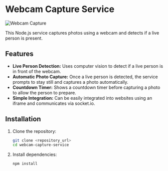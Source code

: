 # Webcam Capture Service

![Webcam Capture](webcam_capture.png)

This Node.js service captures photos using a webcam and detects if a live person is present.

## Features

- **Live Person Detection:** Uses computer vision to detect if a live person is in front of the webcam.
- **Automatic Photo Capture:** Once a live person is detected, the service prompts to stay still and captures a photo automatically.
- **Countdown Timer:** Shows a countdown timer before capturing a photo to allow the person to prepare.
- **Simple Integration:** Can be easily integrated into websites using an iframe and communicates via socket.io.

## Installation

1. Clone the repository:
   ```bash
   git clone <repository_url>
   cd webcam-capture-service
   
2. Install dependencies:
    ```bash
   npm install
